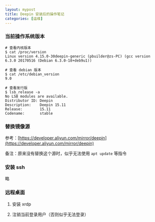 ```yaml
---
layout: mypost
title: Deepin 安装后的操作笔记
categories: [运维]
---
```


### 当前操作系统版本

```shell
# 查看内核版本
$ cat /proc/version
Linux version 4.15.0-30deepin-generic (pbuilder@zs-PC) (gcc version 6.3.0 20170516 (Debian 6.3.0-18+deb9u1))

# 查看 debian 版本
$ cat /etc/debian_version
9.0

# 查看发行版
$ lsb_release -a
No LSB modules are available.
Distributor ID: Deepin
Description:    Deepin 15.11
Release:        15.11
Codename:       stable
```

### 替换镜像源

参考：[https://developer.aliyun.com/mirror/deepin](https://developer.aliyun.com/mirror/deepin)

备注：原来没有替换这个源时，似乎无法使用 `apt update` 等指令

### 安装 ssh

略

### 远程桌面

1. 安装 xrdp

2. 注销当前登录用户（否则似乎无法登录）
